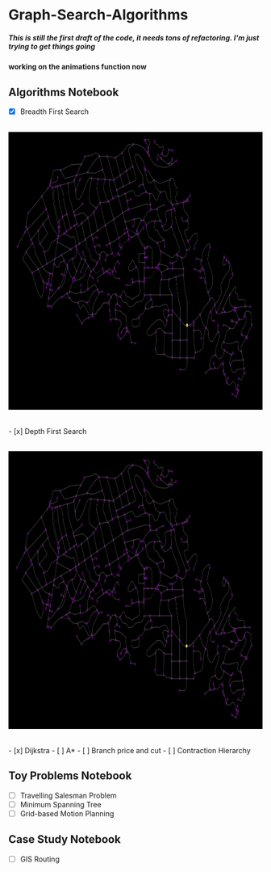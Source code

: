 # Graph-Search-Algorithms

##### This is still the first draft of the code, it needs tons of refactoring. I'm just trying to get things going

#### working on the animations function now

## Algorithms Notebook

- [x] Breadth First Search</br></br>
<p align="center">
<img src="./breadth.gif" width="750" height="550">
</p>
</br>
- [x] Depth First Search</br></br>
<p align="center">
<img src="./depth.gif" width="750" height="550">
</p>
</br>
- [x] Dijkstra
- [ ] A*
- [ ] Branch price and cut
- [ ] Contraction Hierarchy

## Toy Problems Notebook

- [ ] Travelling Salesman Problem
- [ ] Minimum Spanning Tree
- [ ] Grid-based Motion Planning

## Case Study Notebook

- [ ] GIS Routing
